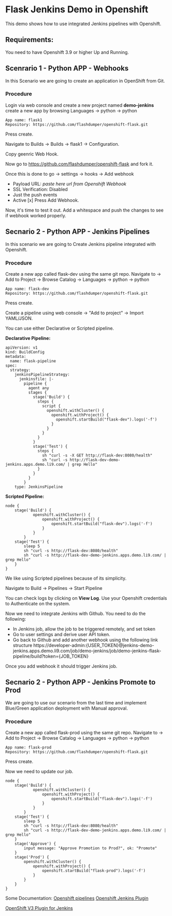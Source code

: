 
# Flask Jenkins Demo in Openshift

This demo shows how to use integrated Jenkins pipelines with Openshift. 

## Requirements: 
You need to have Openshift 3.9 or higher Up and Running.

## Scenrario 1 - Python APP - Webhooks
In this Scenario we are going to create an application in OpenShift from Git. 

### Procedure

Login via web console and create a new project named **demo-jenkins**
create a new app by browsing Languages -> python -> python
```
App name: flask1 
Repository: https://github.com/flashdumper/openshift-flask.git
```
Press create.

Navigate to Builds -> Builds -> flask1 -> Configuration.

Copy geenric Web Hook.

Now go to https://github.com/flashdumper/openshift-flask and fork it.

Once this is done to go -> settings -> hooks -> Add webhook

- Payload URL: *paste here url from Openshift Webhook*
- SSL Verification: Disabled
- Just the push events
- Active [x]
Press Add Webhook.

Now, it's time to test it out. 
Add a whitespace and push the changes to see if webhook worked properly.

## Secnario 2 - Python APP - Jenkins Pipelines

In this scenario we are going to Create Jenkins pipeline integrated with Openshift.

### Procedure
Create a new app called flask-dev using the same git repo. 
Navigate to -> Add to Project -> Browse Catalog -> Languages -> python -> python
```
App name: flask-dev
Repository: https://github.com/flashdumper/openshift-flask.git
```
Press create.


Create a pipeline using web console -> "Add to project" -> Import YAML/JSON.

You can use either Declarative or Scripted pipeline.

**Declarative Pipeline:**
```
apiVersion: v1
kind: BuildConfig
metadata:
  name: flask-pipeline
spec:
  strategy:
    jenkinsPipelineStrategy:
      jenkinsfile: |-
        pipeline {
          agent any
          stages {
            stage('Build') {
              steps {
                script {
                  openshift.withCluster() {
                    openshift.withProject() {
                      openshift.startBuild("flask-dev").logs('-f')
                    }
                  }
                }
              }
            }
            stage('Test') {
              steps {
                sh "curl -s -X GET http://flask-dev:8080/health"
                sh "curl -s http://flask-dev-demo-jenkins.apps.demo.li9.com/ | grep Hello"
              }
            }
          }
        }
    type: JenkinsPipeline
```

**Scripted Pipeline:**
```
node {
    stage('Build') {
            openshift.withCluster() {
                openshift.withProject() {
                    openshift.startBuild("flask-dev").logs('-f')
                }       
            }
        }
    stage('Test') {
        sleep 5
        sh "curl -s http://flask-dev:8080/health"
        sh "curl -s http://flask-dev-demo-jenkins.apps.demo.li9.com/ | grep Hello"
    }
}
```

We like using Scripted pipelines because of its simplicity.

Navigate to Build -> Pipelines -> Start Pipeline

You can check logs by clicking on **View Log**. 
Use your Openshift credentials to Authenticate on the system.

Now we need to integrate Jenkins with Github. You need to do the following:
- In Jenkins job, allow the job to be triggered remotely, and set token
- Go to user settings and derive user API token.
- Go back to Github and add another webhook using the following link structure https://developer-admin:{USER_TOKEN}@jenkins-demo-jenkins.apps.demo.li9.com/job/demo-jenkins/job/demo-jenkins-flask-pipeline/build?token={JOB_TOKEN}

Once you add webhook it should trigger Jenkins job.

## Secnario 2 - Python APP - Jenkins Promote to Prod

We are going to use our scenario from the last time and implement Blue/Green application deployment with Manual approval.

### Procedure
Create a new app called flask-prod using the same git repo. 
Navigate to -> Add to Project -> Browse Catalog -> Languages -> python -> python
```
App name: flask-prod
Repository: https://github.com/flashdumper/openshift-flask.git
```
Press create.

Now we need to update our job.

```
node {
    stage('Build') {
            openshift.withCluster() {
                openshift.withProject() {
                    openshift.startBuild("flask-dev").logs('-f')
                }       
            }
        }
    stage('Test') {
        sleep 5
        sh "curl -s http://flask-dev:8080/health"
        sh "curl -s http://flask-dev-demo-jenkins.apps.demo.li9.com/ | grep Hello"
    }
    stage('Approve') {
        input message: "Approve Promotion to Prod?", ok: "Promote"
    }
    stage('Prod') {
        openshift.withCluster() {
            openshift.withProject() {
                openshift.startBuild("flask-prod").logs('-f')
            }       
        }
    }
}

```




Some Documentation:
[Openshift pipelines](https://docs.openshift.com/container-platform/3.9/dev_guide/dev_tutorials/openshift_pipeline.html)
[Openshift Jenkins Plugin](https://github.com/openshift/jenkins-client-plugin#configuring-an-openshift-cluster)

[OpenShift V3 Plugin for Jenkins](https://github.com/openshift/jenkins-plugin#common-aspects-across-the-rest-based-functions-build-steps-scm-post-build-actions)




